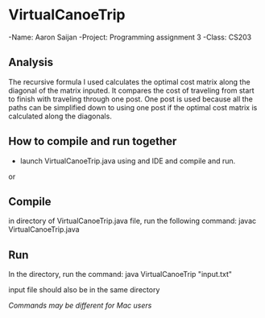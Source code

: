 # VirtualCanoeTrip

-Name: Aaron Saijan
-Project: Programming assignment 3 
-Class: CS203 

Analysis
--------

The recursive formula I used calculates the optimal cost matrix along the diagonal of the matrix inputed. It compares the cost of traveling from start to finish with traveling through one post. One post is used because all the paths can be simplified down to using one post if the optimal cost matrix is calculated along the diagonals.





How to compile and run together
------------------------------

- launch VirtualCanoeTrip.java using and IDE and compile and run.

or 

Compile
------
in directory of VirtualCanoeTrip.java file, run the following command: javac VirtualCanoeTrip.java


Run
------
In the directory, run the command: java VirtualCanoeTrip "input.txt" 

input file should also be in the same directory

*Commands may be different for Mac users*
